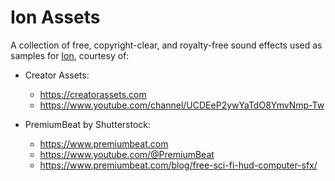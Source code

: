 # Ion Assets

A collection of free, copyright-clear, and royalty-free sound effects used as samples for [Ion](https://github.com/gbaptista/ion), courtesy of:

- Creator Assets:
    - https://creatorassets.com
    - https://www.youtube.com/channel/UCDEeP2ywYaTdO8YmvNmp-Tw

- PremiumBeat by Shutterstock:
    - https://www.premiumbeat.com
    - https://www.youtube.com/@PremiumBeat
    - https://www.premiumbeat.com/blog/free-sci-fi-hud-computer-sfx/
